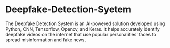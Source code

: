 # Deepfake-Detection-Syetem
The Deepfake Detection System is an AI-powered solution developed using Python, CNN, Tensorflow, Opencv, and Keras. It helps accurately identify deepfake videos on the internet that use popular personalities' faces to spread misinformation and fake news.
